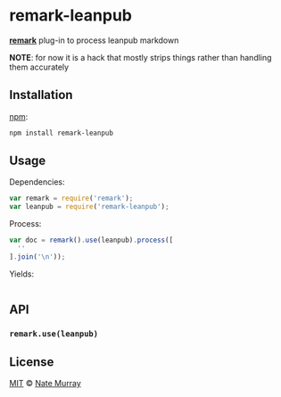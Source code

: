# remark-leanpub

[**remark**][remark] plug-in to process leanpub markdown

**NOTE**: for now it is a hack that mostly strips things rather than handling them accurately

## Installation

[npm][npm-install]:

```bash
npm install remark-leanpub
```

## Usage

Dependencies:

```javascript
var remark = require('remark');
var leanpub = require('remark-leanpub');
```

Process:

```javascript
var doc = remark().use(leanpub).process([
  ''
].join('\n'));
```

Yields:

```md
```

## API

### `remark.use(leanpub)`


## License

[MIT][license] © [Nate Murray][author]

<!-- Definitions -->

[npm-install]: https://docs.npmjs.com/cli/install

[license]: LICENSE

[author]: http://fullstack.io

[remark]: https://github.com/wooorm/remark
